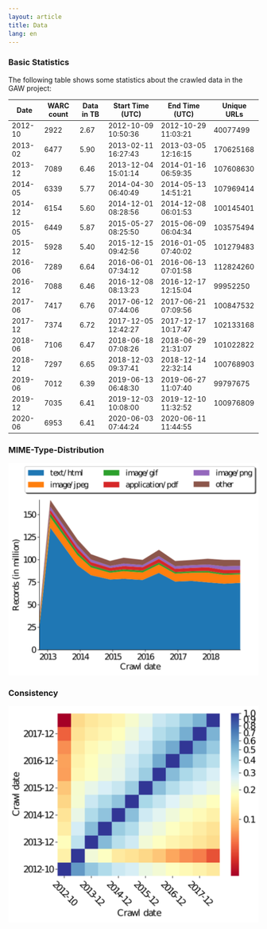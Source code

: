 ```yaml
---
layout: article
title: Data
lang: en
---
```


### Basic Statistics

The following table shows some statistics about the crawled data in
the GAW project:

|    Date | WARC count | Data in TB | Start Time (UTC)    | End Time (UTC)      | Unique URLs |
|---------|------------|------------|---------------------|---------------------|-------------|
| 2012-10 |       2922 |       2.67 | 2012-10-09 10:50:36 | 2012-10-29 11:03:21 |    40077499 |
| 2013-02 |       6477 |       5.90 | 2013-02-11 16:27:43 | 2013-03-05 12:16:15 |   170625168 |
| 2013-12 |       7089 |       6.46 | 2013-12-04 15:01:14 | 2014-01-16 06:59:35 |   107608630 |
| 2014-05 |       6339 |       5.77 | 2014-04-30 06:40:49 | 2014-05-13 14:51:21 |   107969414 |
| 2014-12 |       6154 |       5.60 | 2014-12-01 08:28:56 | 2014-12-08 06:01:53 |   100145401 |
| 2015-05 |       6449 |       5.87 | 2015-05-27 08:25:50 | 2015-06-09 06:04:34 |   103575494 |
| 2015-12 |       5928 |       5.40 | 2015-12-15 09:42:56 | 2016-01-05 07:40:02 |   101279483 |
| 2016-06 |       7289 |       6.64 | 2016-06-01 07:34:12 | 2016-06-13 07:01:58 |   112824260 |
| 2016-12 |       7088 |       6.46 | 2016-12-08 08:13:23 | 2016-12-17 12:15:04 |    99952250 |
| 2017-06 |       7417 |       6.76 | 2017-06-12 07:44:06 | 2017-06-21 07:09:56 |   100847532 |
| 2017-12 |       7374 |       6.72 | 2017-12-05 12:42:27 | 2017-12-17 10:17:47 |   102133168 |
| 2018-06 |       7106 |       6.47 | 2018-06-18 07:08:26 | 2018-06-29 21:31:07 |   101022822 |
| 2018-12 |       7297 |       6.65 | 2018-12-03 09:37:41 | 2018-12-14 22:32:14 |   100768903 |
| 2019-06 |       7012 |       6.39 | 2019-06-13 06:48:30 | 2019-06-27 11:07:40 |    99797675 |
| 2019-12 |       7035 |       6.41 | 2019-12-03 10:08:00 | 2019-12-10 11:32:52 |   100976809 |
| 2020-06 |       6953 |       6.41 | 2020-06-03 07:44:24 | 2020-06-11 11:44:55 |             |

### MIME-Type-Distribution
![MIME-Types](/assets/images/records.svg)

### Consistency

![Intersection MatSURTs](/assets/images/intersection_matSurts.svg)
